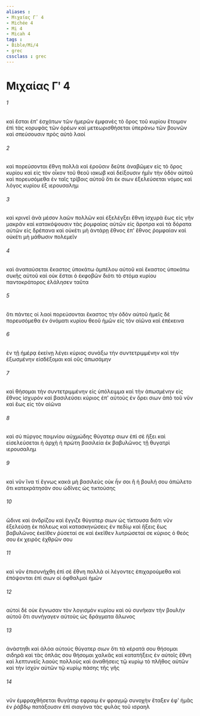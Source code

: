```yaml
---
aliases : 
- Μιχαίας Γʹ 4
- Michée 4
- Mi 4
- Micah 4
tags : 
- Bible/Mi/4
- grec
cssclass : grec
---
```


# Μιχαίας Γʹ 4

###### 1
καὶ ἔσται ἐπ' ἐσχάτων τῶν ἡμερῶν ἐμφανὲς τὸ ὄρος τοῦ κυρίου ἕτοιμον ἐπὶ τὰς κορυφὰς τῶν ὀρέων καὶ μετεωρισθήσεται ὑπεράνω τῶν βουνῶν καὶ σπεύσουσιν πρὸς αὐτὸ λαοί
###### 2
καὶ πορεύσονται ἔθνη πολλὰ καὶ ἐροῦσιν δεῦτε ἀναβῶμεν εἰς τὸ ὄρος κυρίου καὶ εἰς τὸν οἶκον τοῦ θεοῦ ιακωβ καὶ δείξουσιν ἡμῖν τὴν ὁδὸν αὐτοῦ καὶ πορευσόμεθα ἐν ταῖς τρίβοις αὐτοῦ ὅτι ἐκ σιων ἐξελεύσεται νόμος καὶ λόγος κυρίου ἐξ ιερουσαλημ
###### 3
καὶ κρινεῖ ἀνὰ μέσον λαῶν πολλῶν καὶ ἐξελέγξει ἔθνη ἰσχυρὰ ἕως εἰς γῆν μακράν καὶ κατακόψουσιν τὰς ῥομφαίας αὐτῶν εἰς ἄροτρα καὶ τὰ δόρατα αὐτῶν εἰς δρέπανα καὶ οὐκέτι μὴ ἀντάρῃ ἔθνος ἐπ' ἔθνος ῥομφαίαν καὶ οὐκέτι μὴ μάθωσιν πολεμεῖν
###### 4
καὶ ἀναπαύσεται ἕκαστος ὑποκάτω ἀμπέλου αὐτοῦ καὶ ἕκαστος ὑποκάτω συκῆς αὐτοῦ καὶ οὐκ ἔσται ὁ ἐκφοβῶν διότι τὸ στόμα κυρίου παντοκράτορος ἐλάλησεν ταῦτα
###### 5
ὅτι πάντες οἱ λαοὶ πορεύσονται ἕκαστος τὴν ὁδὸν αὐτοῦ ἡμεῖς δὲ πορευσόμεθα ἐν ὀνόματι κυρίου θεοῦ ἡμῶν εἰς τὸν αἰῶνα καὶ ἐπέκεινα
###### 6
ἐν τῇ ἡμέρᾳ ἐκείνῃ λέγει κύριος συνάξω τὴν συντετριμμένην καὶ τὴν ἐξωσμένην εἰσδέξομαι καὶ οὓς ἀπωσάμην
###### 7
καὶ θήσομαι τὴν συντετριμμένην εἰς ὑπόλειμμα καὶ τὴν ἀπωσμένην εἰς ἔθνος ἰσχυρόν καὶ βασιλεύσει κύριος ἐπ' αὐτοὺς ἐν ὄρει σιων ἀπὸ τοῦ νῦν καὶ ἕως εἰς τὸν αἰῶνα
###### 8
καὶ σύ πύργος ποιμνίου αὐχμώδης θύγατερ σιων ἐπὶ σὲ ἥξει καὶ εἰσελεύσεται ἡ ἀρχὴ ἡ πρώτη βασιλεία ἐκ βαβυλῶνος τῇ θυγατρὶ ιερουσαλημ
###### 9
καὶ νῦν ἵνα τί ἔγνως κακά μὴ βασιλεὺς οὐκ ἦν σοι ἢ ἡ βουλή σου ἀπώλετο ὅτι κατεκράτησάν σου ὠδῖνες ὡς τικτούσης
###### 10
ὤδινε καὶ ἀνδρίζου καὶ ἔγγιζε θύγατερ σιων ὡς τίκτουσα διότι νῦν ἐξελεύσῃ ἐκ πόλεως καὶ κατασκηνώσεις ἐν πεδίῳ καὶ ἥξεις ἕως βαβυλῶνος ἐκεῖθεν ῥύσεταί σε καὶ ἐκεῖθεν λυτρώσεταί σε κύριος ὁ θεός σου ἐκ χειρὸς ἐχθρῶν σου
###### 11
καὶ νῦν ἐπισυνήχθη ἐπὶ σὲ ἔθνη πολλὰ οἱ λέγοντες ἐπιχαρούμεθα καὶ ἐπόψονται ἐπὶ σιων οἱ ὀφθαλμοὶ ἡμῶν
###### 12
αὐτοὶ δὲ οὐκ ἔγνωσαν τὸν λογισμὸν κυρίου καὶ οὐ συνῆκαν τὴν βουλὴν αὐτοῦ ὅτι συνήγαγεν αὐτοὺς ὡς δράγματα ἅλωνος
###### 13
ἀνάστηθι καὶ ἀλόα αὐτούς θύγατερ σιων ὅτι τὰ κέρατά σου θήσομαι σιδηρᾶ καὶ τὰς ὁπλάς σου θήσομαι χαλκᾶς καὶ κατατήξεις ἐν αὐτοῖς ἔθνη καὶ λεπτυνεῖς λαοὺς πολλοὺς καὶ ἀναθήσεις τῷ κυρίῳ τὸ πλῆθος αὐτῶν καὶ τὴν ἰσχὺν αὐτῶν τῷ κυρίῳ πάσης τῆς γῆς
###### 14
νῦν ἐμφραχθήσεται θυγάτηρ εφραιμ ἐν φραγμῷ συνοχὴν ἔταξεν ἐφ' ἡμᾶς ἐν ῥάβδῳ πατάξουσιν ἐπὶ σιαγόνα τὰς φυλὰς τοῦ ισραηλ
